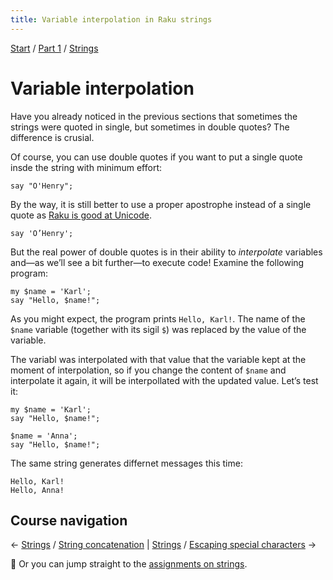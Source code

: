 ```yaml
---
title: Variable interpolation in Raku strings
---
```


[Start](../..) / [Part 1](../../part1) / [Strings](..)

# Variable interpolation

Have you already noticed in the previous sections that sometimes the strings were quoted in single, but sometimes in double quotes? The difference is crusial.

Of course, you can use double quotes if you want to put a single quote insde the string with minimum effort:

    say "O'Henry";

By the way, it is still better to use a proper apostrophe instead of a single quote as [Raku is good at Unicode](../../on-unicode).

    say 'O’Henry';

But the real power of double quotes is in their ability to _interpolate_ variables and—as we’ll see a bit further—to execute code! Examine the following program:

    my $name = 'Karl';
    say "Hello, $name!";

As you might expect, the program prints `Hello, Karl!`. The name of the `$name` variable (together with its sigil `$`) was replaced by the value of the variable.

The variabl was interpolated with that value that the variable kept at the moment of interpolation, so if you change the content of `$name` and interpolate it again, it will be interpollated with the updated value. Let’s test it:

    my $name = 'Karl';
    say "Hello, $name!";

    $name = 'Anna';
    say "Hello, $name!";

The same string generates differnet messages this time:

    Hello, Karl!
    Hello, Anna!

## Course navigation

← [Strings](..) / [String concatenation](../string-concatenation) | [Strings](..) / [Escaping special characters](../escaping-special-characters) →

💪 Or you can jump straight to the [assignments on strings](../assignments).
